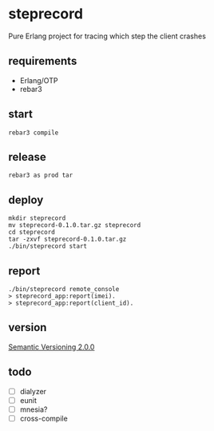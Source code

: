 # steprecord
Pure Erlang project for tracing which step the client crashes

## requirements
* Erlang/OTP 
* rebar3

## start
```
rebar3 compile
```

## release
```
rebar3 as prod tar
```

## deploy
```
mkdir steprecord
mv steprecord-0.1.0.tar.gz steprecord
cd steprecord
tar -zxvf steprecord-0.1.0.tar.gz
./bin/steprecord start
```

## report
```
./bin/steprecord remote_console
> steprecord_app:report(imei).
> steprecord_app:report(client_id).
```

## version
[Semantic Versioning 2.0.0](http://semver.org/)

## todo
- [ ] dialyzer
- [ ] eunit
- [ ] mnesia?
- [ ] cross-compile
